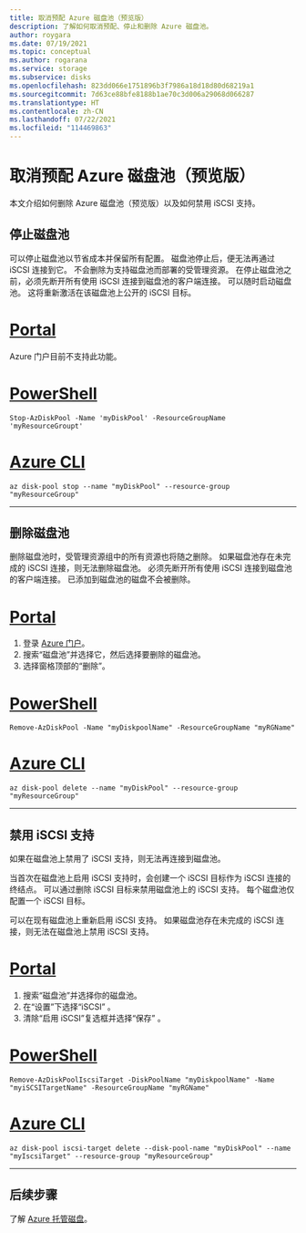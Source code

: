 ```yaml
---
title: 取消预配 Azure 磁盘池（预览版）
description: 了解如何取消预配、停止和删除 Azure 磁盘池。
author: roygara
ms.date: 07/19/2021
ms.topic: conceptual
ms.author: rogarana
ms.service: storage
ms.subservice: disks
ms.openlocfilehash: 823dd066e1751896b3f7986a18d18d80d68219a1
ms.sourcegitcommit: 7d63ce88bfe8188b1ae70c3d006a29068d066287
ms.translationtype: HT
ms.contentlocale: zh-CN
ms.lasthandoff: 07/22/2021
ms.locfileid: "114469863"
---
```

# <a name="deprovision-an-azure-disk-pool-preview"></a>取消预配 Azure 磁盘池（预览版）

本文介绍如何删除 Azure 磁盘池（预览版）以及如何禁用 iSCSI 支持。

## <a name="stop-a-disk-pool"></a>停止磁盘池

可以停止磁盘池以节省成本并保留所有配置。 磁盘池停止后，便无法再通过 iSCSI 连接到它。 不会删除为支持磁盘池而部署的受管理资源。 在停止磁盘池之前，必须先断开所有使用 iSCSI 连接到磁盘池的客户端连接。 可以随时启动磁盘池。 这将重新激活在该磁盘池上公开的 iSCSI 目标。
# <a name="portal"></a>[Portal](#tab/azure-portal)

Azure 门户目前不支持此功能。

# <a name="powershell"></a>[PowerShell](#tab/azure-powershell)

```azurepowershell
Stop-AzDiskPool -Name 'myDiskPool' -ResourceGroupName 'myResourceGroupt'
```

# <a name="azure-cli"></a>[Azure CLI](#tab/azure-cli)

```azurecli
az disk-pool stop --name "myDiskPool" --resource-group "myResourceGroup"
```
---

## <a name="delete-a-disk-pool"></a>删除磁盘池

删除磁盘池时，受管理资源组中的所有资源也将随之删除。 如果磁盘池存在未完成的 iSCSI 连接，则无法删除磁盘池。 必须先断开所有使用 iSCSI 连接到磁盘池的客户端连接。 已添加到磁盘池的磁盘不会被删除。

# <a name="portal"></a>[Portal](#tab/azure-portal)

1. 登录 [Azure 门户](https://portal.azure.com/)。
1. 搜索“磁盘池”并选择它，然后选择要删除的磁盘池。
1. 选择窗格顶部的“删除”。

# <a name="powershell"></a>[PowerShell](#tab/azure-powershell)

```azurepowershell
Remove-AzDiskPool -Name "myDiskpoolName" -ResourceGroupName "myRGName"
```

# <a name="azure-cli"></a>[Azure CLI](#tab/azure-cli)

```azurecli
az disk-pool delete --name "myDiskPool" --resource-group "myResourceGroup"
```

---

## <a name="disable-iscsi-support"></a>禁用 iSCSI 支持

如果在磁盘池上禁用了 iSCSI 支持，则无法再连接到磁盘池。

当首次在磁盘池上启用 iSCSI 支持时，会创建一个 iSCSI 目标作为 iSCSI 连接的终结点。 可以通过删除 iSCSI 目标来禁用磁盘池上的 iSCSI 支持。 每个磁盘池仅配置一个 iSCSI 目标。

可以在现有磁盘池上重新启用 iSCSI 支持。 如果磁盘池存在未完成的 iSCSI 连接，则无法在磁盘池上禁用 iSCSI 支持。

# <a name="portal"></a>[Portal](#tab/azure-portal)

1. 搜索“磁盘池”并选择你的磁盘池。
1. 在“设置”下选择“iSCSI” 。
1. 清除“启用 iSCSI”复选框并选择“保存” 。    

# <a name="powershell"></a>[PowerShell](#tab/azure-powershell)

```azurepowershell
Remove-AzDiskPoolIscsiTarget -DiskPoolName "myDiskpoolName" -Name "myiSCSITargetName" -ResourceGroupName "myRGName"
```

# <a name="azure-cli"></a>[Azure CLI](#tab/azure-cli)

```azurecli
az disk-pool iscsi-target delete --disk-pool-name "myDiskPool" --name "myIscsiTarget" --resource-group "myResourceGroup"
```

---

## <a name="next-steps"></a>后续步骤

了解 [Azure 托管磁盘](managed-disks-overview.md)。